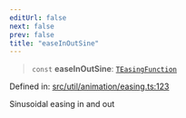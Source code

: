 ```yaml
---
editUrl: false
next: false
prev: false
title: "easeInOutSine"
---
```


> `const` **easeInOutSine**: [`TEasingFunction`](/api/fabric/namespaces/util/type-aliases/teasingfunction/)

Defined in: [src/util/animation/easing.ts:123](https://github.com/fabricjs/fabric.js/blob/8748628df7e9de00ba77413bfc3ad9e9fe9d4f30/src/util/animation/easing.ts#L123)

Sinusoidal easing in and out
